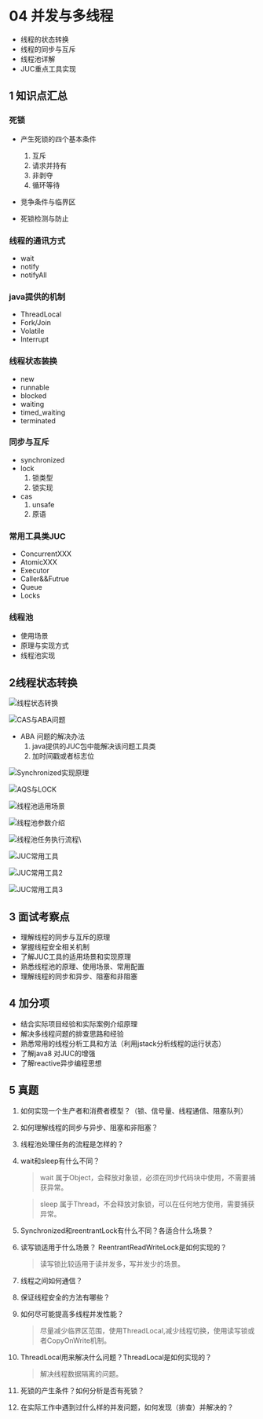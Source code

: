 # 04 并发与多线程

* 线程的状态转换
* 线程的同步与互斥
* 线程池详解
* JUC重点工具实现

## 1 知识点汇总

### 死锁
* 产生死锁的四个基本条件
    1. 互斥
    1. 请求并持有
    1. 非剥夺
    1. 循环等待
* 竞争条件与临界区

* 死锁检测与防止

### 线程的通讯方式

* wait
* notify
* notifyAll

### java提供的机制

* ThreadLocal
* Fork/Join
* Volatile
* Interrupt

### 线程状态装换

* new 
* runnable
* blocked
* waiting
* timed_waiting
* terminated

### 同步与互斥

* synchronized
* lock
    1. 锁类型
    1. 锁实现
* cas
    1. unsafe
    1. 原语

### 常用工具类JUC

* ConcurrentXXX
* AtomicXXX
* Executor
* Caller&&Futrue
* Queue
* Locks

### 线程池
* 使用场景
* 原理与实现方式
* 线程池实现

## 2线程状态转换

![线程状态转换](./线程状态转换图.png)

![CAS与ABA问题](./CAS与ABA问题.png)

* ABA 问题的解决办法
    1. java提供的JUC包中能解决该问题工具类
    1. 加时间戳或者标志位
    

![Synchronized实现原理](./Synchronized实现原理.png)

![AQS与LOCK](./AQS与LOCK.png)

![线程池适用场景](./线程池适用场景.png)

![线程池参数介绍](./线程池参数介绍.png)

![线程池任务执行流程](./线程池任务执行流程.png)\

![JUC常用工具](./JUC常用工具.png)

![JUC常用工具2](./JUC常用工具2.png)

![JUC常用工具3](./JUC常用工具3.png)


## 3 面试考察点
* 理解线程的同步与互斥的原理
* 掌握线程安全相关机制
* 了解JUC工具的适用场景和实现原理
* 熟悉线程池的原理、使用场景、常用配置
* 理解线程的同步和异步、阻塞和非阻塞


## 4 加分项
* 结合实际项目经验和实际案例介绍原理
* 解决多线程问题的排查思路和经验
* 熟悉常用的线程分析工具和方法（利用jstack分析线程的运行状态）
* 了解java8 对JUC的增强
* 了解reactive异步编程思想

## 5 真题

1. 如何实现一个生产者和消费者模型？（锁、信号量、线程通信、阻塞队列）
1. 如何理解线程的同步与异步、阻塞和非阻塞？
1. 线程池处理任务的流程是怎样的？
1. wait和sleep有什么不同？
    > wait 属于Object，会释放对象锁，必须在同步代码块中使用，不需要捕获异常。

    > sleep 属于Thread，不会释放对象锁，可以在任何地方使用，需要捕获异常。
1. Synchronized和reentrantLock有什么不同？各适合什么场景？
1. 读写锁适用于什么场景？ ReentrantReadWriteLock是如何实现的？
    > 读写锁比较适用于读并发多，写并发少的场景。

1. 线程之间如何通信？
1. 保证线程安全的方法有哪些？
1. 如何尽可能提高多线程并发性能？
    > 尽量减少临界区范围，使用ThreadLocal,减少线程切换，使用读写锁或者CopyOnWrite机制。
1. ThreadLocal用来解决什么问题？ThreadLocal是如何实现的？
    > 解决线程数据隔离的问题。
1. 死锁的产生条件？如何分析是否有死锁？
1. 在实际工作中遇到过什么样的并发问题，如何发现（排查）并解决的？






